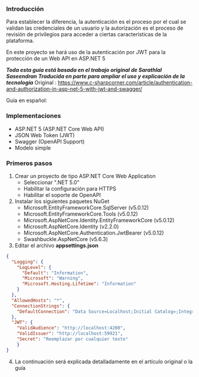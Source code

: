 ### Introducción
Para establecer la diferencia, la autenticación es el proceso por el cual se validan las credenciales de un usuario y la autorización es el proceso de revisión de privilegios para acceder a ciertas características de la plataforma.

En este proyecto se hará uso de la autenticación por JWT para la protección de un Web API en ASP.NET 5

*__Toda esta guía está basada en el trabajo original de Sarathlal Saseendran__*
*__Traducida en parte para ampliar el uso y explicación de la tecnología__*
Original : https://www.c-sharpcorner.com/article/authentication-and-authorization-in-asp-net-5-with-jwt-and-swagger/

Guía en español: 

### Implementaciones

- ASP.NET 5 (ASP.NET Core Web API)
- JSON Web Token (JWT)
- Swagger (OpenAPI Support)
- Modelo simple

### Primeros pasos
1. Crear un proyecto de tipo ASP.NET Core Web Application
	- Seleccionar ".NET 5.0"
	- Habilitar la configuración para HTTPS
	- Habilitar el soporte de OpenAPI
2. Instalar los siguientes paquetes NuGet
	- Microsoft.EntityFrameworkCore.SqlServer (v5.0.12)
	- Microsoft.EntityFrameworkCore.Tools (v5.0.12)
	- Microsoft.AspNetCore.Identity.EntityFrameworkCore (v5.0.12)
	- Microsoft.AspNetCore.Identity (v2.2.0)
	- Microsoft.AspNetCore.Authentication.JwtBearer (v5.0.12)
	- Swashbuckle.AspNetCore (v5.6.3)
3. Editar el archivo **appsettings.json**
```json
{
  "Logging": {
    "LogLevel": {
      "Default": "Information",
      "Microsoft": "Warning",
      "Microsoft.Hosting.Lifetime": "Information"
    }
  },
  "AllowedHosts": "*",
  "ConnectionStrings": {
    "DefaultConnection": "Data Source=Localhost;Initial Catalog=;Integrated Security=True;ApplicationIntent=ReadWrite;MultiSubnetFailover=False"
  },
  "JWT": {
    "ValidAudience": "http://localhost:4200",
    "ValidIssuer": "http://localhost:59921",
    "Secret": "Reemplazar por cualquier texto"
	}
}
```
4. La continuación será explicada detalladamente en el artículo original o la guía